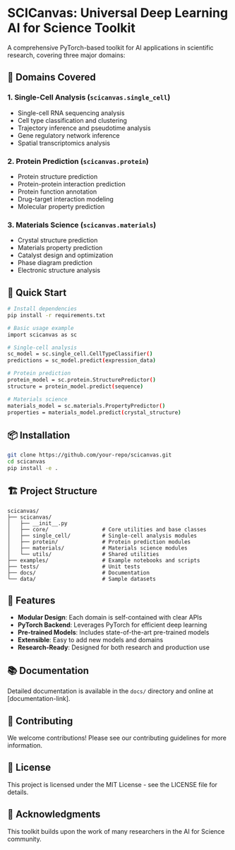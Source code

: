 # SCICanvas: Universal Deep Learning AI for Science Toolkit

A comprehensive PyTorch-based toolkit for AI applications in scientific research, covering three major domains:

## 🧬 Domains Covered

### 1. Single-Cell Analysis (`scicanvas.single_cell`)
- Single-cell RNA sequencing analysis
- Cell type classification and clustering
- Trajectory inference and pseudotime analysis
- Gene regulatory network inference
- Spatial transcriptomics analysis

### 2. Protein Prediction (`scicanvas.protein`)
- Protein structure prediction
- Protein-protein interaction prediction
- Protein function annotation
- Drug-target interaction modeling
- Molecular property prediction

### 3. Materials Science (`scicanvas.materials`)
- Crystal structure prediction
- Materials property prediction
- Catalyst design and optimization
- Phase diagram prediction
- Electronic structure analysis

## 🚀 Quick Start

```bash
# Install dependencies
pip install -r requirements.txt

# Basic usage example
import scicanvas as sc

# Single-cell analysis
sc_model = sc.single_cell.CellTypeClassifier()
predictions = sc_model.predict(expression_data)

# Protein prediction
protein_model = sc.protein.StructurePredictor()
structure = protein_model.predict(sequence)

# Materials science
materials_model = sc.materials.PropertyPredictor()
properties = materials_model.predict(crystal_structure)
```

## 📦 Installation

```bash
git clone https://github.com/your-repo/scicanvas.git
cd scicanvas
pip install -e .
```

## 🏗️ Project Structure

```
scicanvas/
├── scicanvas/
│   ├── __init__.py
│   ├── core/                 # Core utilities and base classes
│   ├── single_cell/          # Single-cell analysis modules
│   ├── protein/              # Protein prediction modules
│   ├── materials/            # Materials science modules
│   └── utils/                # Shared utilities
├── examples/                 # Example notebooks and scripts
├── tests/                    # Unit tests
├── docs/                     # Documentation
└── data/                     # Sample datasets
```

## 🔬 Features

- **Modular Design**: Each domain is self-contained with clear APIs
- **PyTorch Backend**: Leverages PyTorch for efficient deep learning
- **Pre-trained Models**: Includes state-of-the-art pre-trained models
- **Extensible**: Easy to add new models and domains
- **Research-Ready**: Designed for both research and production use

## 📚 Documentation

Detailed documentation is available in the `docs/` directory and online at [documentation-link].

## 🤝 Contributing

We welcome contributions! Please see our contributing guidelines for more information.

## 📄 License

This project is licensed under the MIT License - see the LICENSE file for details.

## 🙏 Acknowledgments

This toolkit builds upon the work of many researchers in the AI for Science community. 